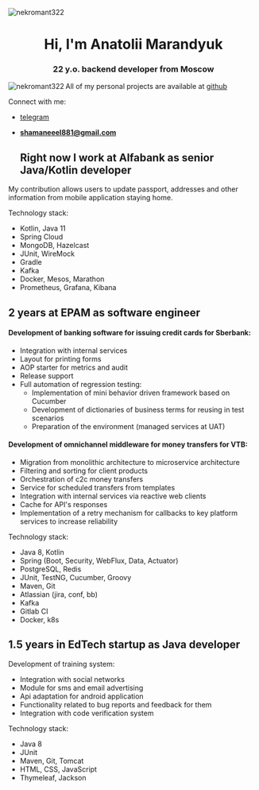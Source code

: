 <p align="left"> <img src="https://komarev.com/ghpvc/?username=nekromant322&label=Profile%20views&color=0e75b6&style=flat" alt="nekromant322" /> </p>
<h1 align="center">Hi, I'm Anatolii Marandyuk</h1>
<h3 align="center">22 y.o. backend developer from Moscow </h3>

<p>
   <img align="left" src="https://github-readme-stats.vercel.app/api/top-langs?username=nekromant322&show_icons=true&locale=en&layout=compact&hide=css,html" alt="nekromant322"/>
</p> 

All of my personal projects are available at [github](https://github.com/nekromant322)  

Connect with me:

- [telegram](https://t.me/Marandyuk_Anatolii)
- **shamaneeel881@gmail.com**
  
    
    
  <h2>Right now I work at Alfabank as senior Java/Kotlin developer</h2>
My contribution allows users to update passport, addresses and other information from mobile application staying home.

Technology stack:
- Kotlin, Java 11 
- Spring Cloud
- MongoDB, Hazelcast
- JUnit, WireMock
- Gradle
- Kafka
- Docker, Mesos, Marathon
- Prometheus, Grafana, Kibana


<h2>2 years at EPAM as software engineer</h3>
<h4>Development of banking software for issuing credit cards for Sberbank:</h4>

- Integration with internal services
- Layout for printing forms
- AOP starter for metrics and audit
- Release support
- Full automation of regression testing:
   + Implementation of mini behavior driven framework based on Cucumber
   + Development of dictionaries of business terms for reusing in test scenarios
   + Preparation of the environment (managed services at UAT) 

<h4>Development of omnichannel middleware for money transfers for VTB:</h4>


- Migration from monolithic architecture to microservice architecture
- Filtering and sorting for client products
- Orchestration of c2c money transfers
- Service for scheduled transfers from templates
- Integration with internal services via reactive web clients
- Cache for API's responses
- Implementation of a retry mechanism for callbacks to key platform services to increase reliability


Technology stack:
- Java 8, Kotlin
- Spring (Boot, Security, WebFlux, Data, Actuator)
- PostgreSQL, Redis
- JUnit, TestNG, Cucumber, Groovy
- Maven, Git
- Atlassian (jira, conf, bb)
- Kafka
- Gitlab CI
- Docker, k8s



<h2>1.5 years in EdTech startup as Java developer</h2>

Development of training system:
- Integration with social networks
- Module for sms and email advertising
- Api adaptation for android application
- Functionality related to bug reports and feedback for them
- Integration with code verification system

Technology stack:
- Java 8
- JUnit
- Maven, Git, Tomcat
- HTML, CSS, JavaScript
- Thymeleaf, Jackson

